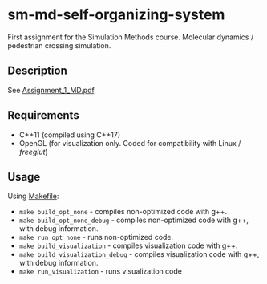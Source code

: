 # sm-md-self-organizing-system

First assignment for the Simulation Methods course. Molecular dynamics / pedestrian crossing simulation.

## Description

See [Assignment_1_MD.pdf](Assignment_1_MD.pdf).

## Requirements

- C++11 (compiled using C++17)
- OpenGL (for visualization only. Coded for compatibility with Linux / *freeglut*)

## Usage

Using [Makefile](Makefile):

- `make build_opt_none` - compiles non-optimized code with g++.
- `make build_opt_none_debug` - compiles non-optimized code with g++, with debug information.
- `make run_opt_none` - runs non-optimized code.
- `make build_visualization` - compiles visualization code with g++.
- `make build_visualization_debug` - compiles visualization code with g++, with debug information.
- `make run_visualization` - runs visualization code
